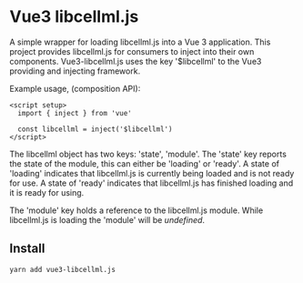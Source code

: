 # Vue3 libcellml.js

A simple wrapper for loading libcellml.js into a Vue 3 application.
This project provides libcellml.js for consumers to inject into their own components.
Vue3-libcellml.js uses the key '$libcellml' to the Vue3 providing and injecting framework.

Example usage, (composition API):

```vue
<script setup>
  import { inject } from 'vue'

  const libcellml = inject('$libcellml')
</script>
```

The libcellml object has two keys: 'state', 'module'.
The 'state' key reports the state of the module, this can either be 'loading' or 'ready'.
A state of 'loading' indicates that libcellml.js is currently being loaded and is not ready for use.
A state of 'ready' indicates that libcellml.js has finished loading and it is ready for using.

The 'module' key holds a reference to the libcellml.js module.
While libcellml.js is loading the 'module' will be *undefined*.

## Install

`yarn add vue3-libcellml.js`
